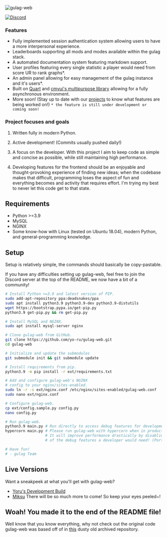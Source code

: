 ![gulag-web](https://i.imgur.com/G3UJCSI.png)

[![Discord](https://discordapp.com/api/guilds/748687781605408908/widget.png?style=shield)](https://discord.gg/ShEQgUx)

### Features
- Fully implemented session authentication system allowing users to have a more interpersonal experience.
- Leaderboards supporting all mods and modes available within the gulag stack.
- A automated documentation system featuring markdown support.
- User profiles featuring every single statistic a player would need from score UR to rank graphs*.
- An admin panel allowing for easy management of the gulag instance and it's users*.
- Built on [Quart](https://github.com/pgjones/quart) and [cmyui's multipurpose library](https://github.com/cmyui/cmyui_pkg) allowing for a fully
  asynchronous environment.
- More soon! (Stay up to date with our [projects](https://github.com/Yo-ru/gulag-web/projects) to know what features are being worked on!)
`* the feature is still under development or coming soon!`

### Project focuses and goals
1. Written fully in modern Python.

2. Active development! (Commits usually pushed daily!)

2. A focus on the developer. With this project I aim to keep code as simple and concise as
   possible, while still maintaining high performance.

3. Developing features for the frontend should be an enjoyable and thought-provoking experience of finding new ideas; when the codebase makes that
   difficult, programming loses the aspect of fun and everything becomes and activity that requires effort. I'm trying my best to never let this code get to that state.

## Requirements
- Python >=3.9
- MySQL
- NGINX
- Some know-how with Linux (tested on Ubuntu 18.04), modern Python, and general-programming
  knowledge.

## Setup

Setup is relatively simple, the commands should basically be copy-pastable.

If you have any difficulties setting up gulag-web, feel free to join the 
Discord server at the top of the README, we now have a bit of a community!

```sh
# Install Python >=3.9 and latest version of PIP.
sudo add-apt-repository ppa:deadsnakes/ppa
sudo apt install python3.9 python3.9-dev python3.9-distutils
wget https://bootstrap.pypa.io/get-pip.py
python3.9 get-pip.py && rm get-pip.py

# Install MySQL and NGINX.
sudo apt install mysql-server nginx

# Clone gulag-web from GitHub.
git clone https://github.com/yo-ru/gulag-web.git
cd gulag-web

# Initialize and update the submodules
git submodule init && git submodule update

# Install requirements from pip.
python3.9 -m pip install -r ext/requirements.txt

# Add and configure gulag-web's NGINX 
# config to your nginx/sites-enabled.
sudo ln -r -s ext/nginx.conf /etc/nginx/sites-enabled/gulag-web.conf
sudo nano ext/nginx.conf

# Configure gulag-web.
cp ext/config.sample.py config.py
nano config.py

# Run gulag-web.
python3.9 main.py # Run directly to access debug features for development! (Port 5000)
hypercorn main.py # Please run gulag-web with hypercorn when in production! 
                  # It will improve performance drastically by disabling all
                  # of the debug features a developer would need! (Port 8000)

# Have fun!
# - gulag Team
```

## Live Versions
Want a sneakpeek at what you'll get with gulag-web?
* [Yoru's Development Build](https://osu.yoru.moe/)
* [Miksu](https://miksu.pw/)
There will be so much more to come! So keep your eyes peeled~!

## Woah! You made it to the end of the README file!
Well know that you know everything, why not check out the original code gulag-web was based off of in [this](https://github.com/yo-ru/old-gulag-web) dusty old archived repository.
